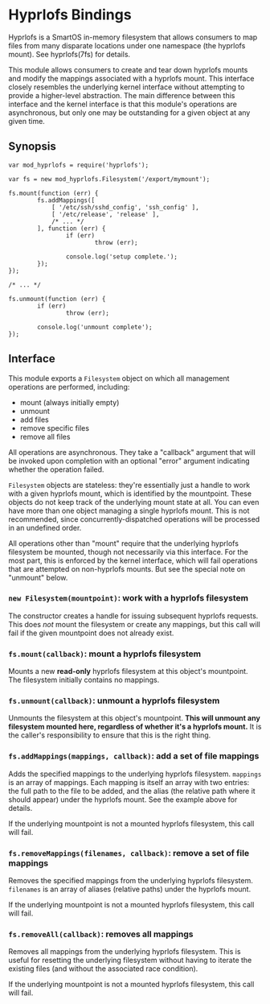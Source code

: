 # Hyprlofs Bindings

Hyprlofs is a SmartOS in-memory filesystem that allows consumers to map files
from many disparate locations under one namespace (the hyprlofs mount).  See
hyprlofs(7fs) for details.

This module allows consumers to create and tear down hyprlofs mounts and modify
the mappings associated with a hyprlofs mount.  This interface closely
resembles the underlying kernel interface without attempting to provide a
higher-level abstraction.  The main difference between this interface and the
kernel interface is that this module's operations are asynchronous, but only
one may be outstanding for a given object at any given time.


## Synopsis

    var mod_hyprlofs = require('hyprlofs');
    
    var fs = new mod_hyprlofs.Filesystem('/export/mymount');
    
    fs.mount(function (err) {
            fs.addMappings([
                [ '/etc/ssh/sshd_config', 'ssh_config' ],
                [ '/etc/release', 'release' ],
                /* ... */
            ], function (err) {
                    if (err)
                            throw (err);
    
                    console.log('setup complete.');
            });
    });
    
    /* ... */
    
    fs.unmount(function (err) {
            if (err)
                    throw (err);

            console.log('unmount complete');
    });


## Interface

This module exports a `Filesystem` object on which all management operations
are performed, including:

* mount (always initially empty)
* unmount
* add files
* remove specific files
* remove all files

All operations are asynchronous.  They take a "callback" argument that will be
invoked upon completion with an optional "error" argument indicating whether
the operation failed.

`Filesystem` objects are stateless: they're essentially just a handle to work
with a given hyprlofs mount, which is identified by the mountpoint.  These
objects do not keep track of the underlying mount state at all.  You can even
have more than one object managing a single hyprlofs mount.  This is not
recommended, since concurrently-dispatched operations will be processed in an
undefined order.

All operations other than "mount" require that the underlying hyprlofs
filesystem be mounted, though not necessarily via this interface.  For the most
part, this is enforced by the kernel interface, which will fail operations that
are attempted on non-hyprlofs mounts.  But see the special note on "unmount"
below.

### `new Filesystem(mountpoint)`: work with a hyprlofs filesystem

The constructor creates a handle for issuing subsequent hyprlofs requests.  This
does *not* mount the filesystem or create any mappings, but this call will fail
if the given mountpoint does not already exist.

### `fs.mount(callback)`: mount a hyprlofs filesystem

Mounts a new **read-only** hyprlofs filesystem at this object's mountpoint.  The
filesystem initially contains no mappings.

### `fs.unmount(callback)`: unmount a hyprlofs filesystem

Unmounts the filesystem at this object's mountpoint.  **This will unmount any
filesystem mounted here, regardless of whether it's a hyprlofs mount.**  It is
the caller's responsibility to ensure that this is the right thing.

### `fs.addMappings(mappings, callback)`: add a set of file mappings

Adds the specified mappings to the underlying hyprlofs filesystem.  `mappings`
is an array of mappings.  Each mapping is itself an array with two entries: the
full path to the file to be added, and the alias (the relative path where it
should appear) under the hyprlofs mount.  See the example above for details.

If the underlying mountpoint is not a mounted hyprlofs filesystem, this call
will fail.

### `fs.removeMappings(filenames, callback)`: remove a set of file mappings

Removes the specified mappings from the underlying hyprlofs filesystem.
`filenames` is an array of aliases (relative paths) under the hyprlofs mount.

If the underlying mountpoint is not a mounted hyprlofs filesystem, this call
will fail.

### `fs.removeAll(callback)`: removes all mappings

Removes all mappings from the underlying hyprlofs filesystem.  This is useful
for resetting the underlying filesystem without having to iterate the existing
files (and without the associated race condition).

If the underlying mountpoint is not a mounted hyprlofs filesystem, this call
will fail.

